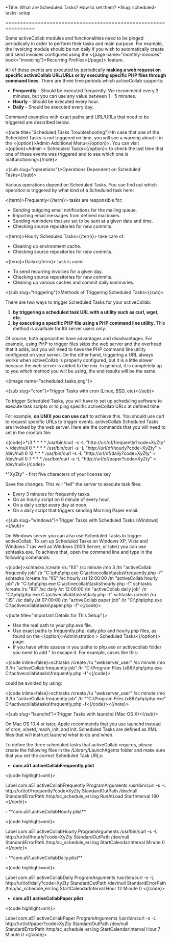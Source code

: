 *Title: What are Scheduled Tasks? How to set them?
*Slug: scheduled-tasks-setup

================================================================

Some activeCollab modules and functionalities need to be pinged periodically in order to perform their tasks and main purpose. For example, the Invoicing module should be run daily if you wish to automatically create and send invoices configured using the <{page name="monthly-invoices" book="invoicing"}>Recurring Profiles<{/page}> feature.

All of these events are executed by periodically **making a web request on specific activeCollab URL/URLs or by executing specific PHP files through command lines**. There are three time periods which activeCollab supports:

- **Frequently** - Should be executed frequently. We recommend every 3 minutes, but you can use any value between 1 - 5 minutes.
- **Hourly** - Should be executed every hour.
- **Daily** - Should be executed every day.

Command examples with exact paths and URL/URLs that need to be triggered are described below.

<{note title="Scheduled Tasks Troubleshooting"}>In case that one of the Scheduled Tasks is not triggered on time, you will see a warning about it in the <{option}>Admin Additional Menu<{/option}>. You can visit <{option}>Admin > Scheduled Tasks<{/option}> to check the last time that one of these events was triggered and to see which one is malfunctioning<{/note}>

<{sub slug="operations"}>Operations Dependent on Scheduled Tasks<{/sub}>

Various operations depend on Scheduled Tasks. You can find out which operation is triggered by what kind of a Scheduled task here:

<{term}>Frequently<{/term}> tasks are responsible for:

- Sending outgoing email notifications for the mailing queue.
- Importing email messages from defined mailboxes.
- Sending reminders that are set to be sent at a given date and time.
- Checking source repositories for new commits.

<{term}>Hourly Scheduled Tasks<{/term}> take care of:

- Cleaning up environment cache.
- Checking source repositories for new commits.

<{term}>Daily<{/term}> task is used:

- To send recurring invoices for a given day.
- Checking source repositories for new commits.
- Cleaning up various caches and commit daily summaries.

<{sub slug="triggering"}>Methods of Triggering Scheduled Tasks<{/sub}>

There are two ways to trigger Scheduled Tasks for your activeCollab:

1. **by triggering a scheduled task URL with a utility such as curl, wget, etc.**
2. **by executing a specific PHP file using a PHP command line utility.** This method is availbale for IIS server users only.

Of course, both approaches have advantages and disadvantages. For example, using PHP to trigger files skips the web server and the overhead that it adds, but you will need to have the PHP command line utility configured on your server. On the other hand, triggering a URL always works when activeCollab is properly configured, but it is a little slower because the web server is added to the mix. In general, it is completely up to you which method you will be using, the end results will be the same.

<{image name="scheduled_tasks.png"}>

<{sub slug="cron"}>Trigger Tasks with cron (Linux, BSD, etc)<{/sub}>

To trigger Scheduled Tasks, you will have to set up scheduling software to execute task scripts or to ping specific activeCollab URLs at defined time.

For example, **on UNIX you can use curl** to achieve this. You should use curl to request specific URLs to trigger events. activeCollab Scheduled Tasks are invoked by the web server. Here are the commands that you will need to set in the crontab file:

<{code}>*/3       *      *       *       *       /usr/bin/curl -s -L "http://url/of/frequently?code=XyZty" > /dev/null
0         *      *       *       *       /usr/bin/curl -s -L "http://url/of/hourly?code=XyZty" > /dev/null
0        12      *       *       *       /usr/bin/curl -s -L "http://url/of/daily?code=XyZty" > /dev/null
0         7      *       *       *       /usr/bin/curl -s -L "http://url/of/paper?code=XyZty" > /dev/null<{/code}>

*"XyZty" - first five characters of your license key

Save the changes. This will "tell" the server to execute task files:

- Every 3 minutes for frequently tasks.
- On an hourly script on 0 minute of every hour.
- On a daily script every day at noon.
- On a daily script that triggers sending Morning Paper email.

<{sub slug="windows"}>Trigger Tasks with Scheduled Tasks (Windows)<{/sub}>

On Windows server you can also use Scheduled Tasks to trigger activeCollab. To set-up Scheduled Tasks on Windows XP, Vista and Windows 7 (as well as Windows 2003 Server, or later) you can use schtasks.exe. To achieve that, open the command line and type in the following commands:

<{code}>schtasks /create /ru "IIS" /sc minute /mo 3 /tn "activeCollab frequently job" /tr "C:\php\php.exe C:\activecollab\tasks\frequently.php -f"
schtasks /create /ru "IIS" /sc hourly /st 12:00:00 /tn "activeCollab hourly job" /tr "C:\php\php.exe C:\activecollab\tasks\hourly.php -f"
schtasks /create /ru "IIS" /sc daily /st 12:00:00 /tn "activeCollab daily job" /tr "C:\php\php.exe C:\activecollab\tasks\daily.php -f"
schtasks /create /ru "IIS" /sc daily /st 07:00:00 /tn "activeCollab paper job" /tr "C:\php\php.exe C:\activecollab\tasks\paper.php -f"<{/code}>

<{note title="Important Details for This Setup"}>
- Use the real path to your php.exe file.
- Use exact paths to frequently.php, daily.php and hourly.php files, as found on the <{option}>Administration > Scheduled Tasks<{/option}> page.
- If you have white spaces in you paths to php.exe or activecollab folder you need to add \" to escape it. For example, cases like this:

<{code inline=false}>schtasks /create /ru "webserver_user" /sc minute /mo 3 /tn "activeCollab frequently job" /tr "C:\Program Files (x86)\php\php.exe C:\activecollab\tasks\frequently.php -f"<{/code}>

could be avoided by using:

<{code inline=false}>schtasks /create /ru "webserver_user" /sc minute /mo 3 /tn "activeCollab frequently job" /tr "\"C:\Program Files (x86)\php\php.exe\" C:\activecollab\tasks\frequently.php -f<{/code}><{/note}>

<{sub slug="launchd"}>Trigger Tasks with launchd (Mac OS X)<{/sub}>

On Mac OS 10.4 or later, Apple recommends that you use launchd instead of cron, xinetd, mach_init, and init. Scheduled Tasks are defined as XML files that will instruct launchd what to do and when.

To define the three scheduled tasks that activeCollab requires, please create the following files in the /Library/LaunchAgents folder and make sure that you set the correct Scheduled Task URLs:

- **com.a51.activeCollabFrequently.plist**

<{code highlight=xml}><?xml version="1.0" encoding="UTF-8"?>
<!DOCTYPE plist PUBLIC "-//Apple//DTD PLIST 1.0//EN" "http://www.apple.com/DTDs/PropertyList-1.0.dtd">
<plist version="1.0">
<dict>
    <key>Label</key>
    <string>com.a51.activeCollabFrequently</string>
    <key>ProgramArguments</key>
    <array>
        <string>/usr/bin/curl</string>
        <string>-s</string>
        <string>-L</string>
        <string>http://url/of/frequently?code=XyZty</string>
    </array>
    <key>StandardOutPath</key>
    <string>/dev/null</string>
    <key>StandardErrorPath</key>
    <string>/tmp/ac_schedule_err.log</string>
    <key>RunAtLoad</key>
    <true/>
    <key>StartInterval</key>
    <integer>180</integer>
</dict>
</plist><{/code}>

<p></p>
- **com.a51.activeCollabHourly.plist**

<{code highlight=xml}><?xml version="1.0" encoding="UTF-8"?>
<!DOCTYPE plist PUBLIC "-//Apple//DTD PLIST 1.0//EN" "http://www.apple.com/DTDs/PropertyList-1.0.dtd">
<plist version="1.0">
<dict>
    <key>Label</key>
    <string>com.a51.activeCollabHourly</string>
    <key>ProgramArguments</key>
    <array>
        <string>/usr/bin/curl</string>
        <string>-s</string>
        <string>-L</string>
        <string>http://url/of/hourly?code=XyZty</string>
    </array>
    <key>StandardOutPath</key>
    <string>/dev/null</string>
    <key>StandardErrorPath</key>
    <string>/tmp/ac_schedule_err.log</string>
    <key>StartCalendarInterval</key>
    <dict>
        <key>Minute</key>
        <integer>0</integer>
    </dict>
</dict>
</plist><{/code}>

<p></p>
- **com.a51.activeCollabDaily.plist**

<{code highlight=xml}><?xml version="1.0" encoding="UTF-8"?>
<!DOCTYPE plist PUBLIC "-//Apple//DTD PLIST 1.0//EN" "http://www.apple.com/DTDs/PropertyList-1.0.dtd">
<plist version="1.0">
<dict>
    <key>Label</key>
    <string>com.a51.activeCollabDaily</string>
    <key>ProgramArguments</key>
    <array>
        <string>/usr/bin/curl</string>
        <string>-s</string>
        <string>-L</string>
        <string>http://url/of/daily?code=XyZty</string>
    </array>
    <key>StandardOutPath</key>
    <string>/dev/null</string>
    <key>StandardErrorPath</key>
    <string>/tmp/ac_schedule_err.log</string>
    <key>StartCalendarInterval</key>
    <dict>
        <key>Hour</key>
        <integer>12</integer>
        <key>Minute</key>
        <integer>0</integer>
    </dict>
</dict>
</plist><{/code}>

- **com.a51.activeCollabPaper.plist**

<{code highlight=xml}><?xml version="1.0" encoding="UTF-8"?>
<!DOCTYPE plist PUBLIC "-//Apple//DTD PLIST 1.0//EN" "http://www.apple.com/DTDs/PropertyList-1.0.dtd">
<plist version="1.0">
<dict>
    <key>Label</key>
    <string>com.a51.activeCollabPaper</string>
    <key>ProgramArguments</key>
    <array>
        <string>/usr/bin/curl</string>
        <string>-s</string>
        <string>-L</string>
        <string>http://url/of/paper?code=XyZty</string>
    </array>
    <key>StandardOutPath</key>
    <string>/dev/null</string>
    <key>StandardErrorPath</key>
    <string>/tmp/ac_schedule_err.log</string>
    <key>StartCalendarInterval</key>
    <dict>
        <key>Hour</key>
        <integer>7</integer>
        <key>Minute</key>
        <integer>0</integer>
    </dict>
</dict>
</plist><{/code}>